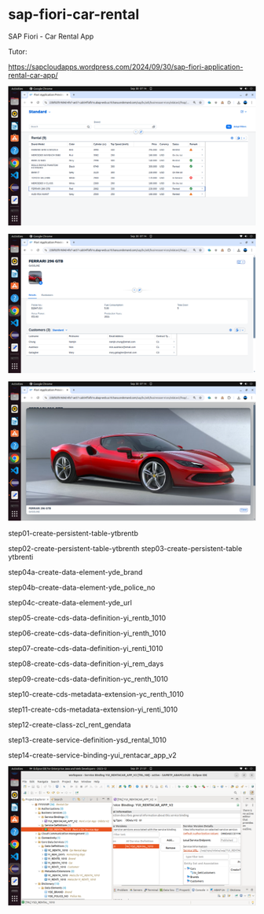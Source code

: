 # sap-fiori-car-rental
SAP Fiori - Car Rental App

Tutor:

https://sapcloudapps.wordpress.com/2024/09/30/sap-fiori-application-rental-car-app/

![alt text](https://github.com/jenizar/sap-fiori-car-rental/blob/main/screenshot/pic1.png)

![alt text](https://github.com/jenizar/sap-fiori-car-rental/blob/main/screenshot/pic2.png)

![alt text](https://github.com/jenizar/sap-fiori-car-rental/blob/main/screenshot/pic3.png)

step01-create-persistent-table-ytbrentb

step02-create-persistent-table-ytbrenth
step03-create-persistent-table ytbrenti

step04a-create-data-element-yde_brand

step04b-create-data-element-yde_police_no

step04c-create-data-element-yde_url

step05-create-cds-data-definition-yi_rentb_1010

step06-create-cds-data-definition-yi_renth_1010

step07-create-cds-data-definition-yi_renti_1010

step08-create-cds-data-definition-yi_rem_days

step09-create-cds-data-definition-yc_renth_1010

step10-create-cds-metadata-extension-yc_renth_1010

step11-create-cds-metadata-extension-yi_renti_1010

step12-create-class-zcl_rent_gendata

step13-create-service-definition-ysd_rental_1010

step14-create-service-binding-yui_rentacar_app_v2

![alt text](https://github.com/jenizar/sap-fiori-car-rental/blob/main/screenshot/pic4.png)


